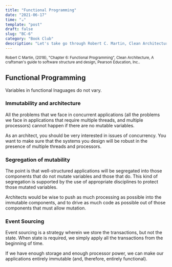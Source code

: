 ```yaml
---
title: "Functional Programming"
date: "2021-06-17"
time: "☕️"
template: "post"
draft: false
slug: "BC-6"
category: "Book Club"
description: "Let's take go through Robert C. Martin, Clean Architecture, Chapter 6. Functional Programming"
---
```


<sub>Robert C Martin, (2018), "Chapter 6: Functional Programming", Clean Architecture, A craftsman's guide to software structure and design, Pearson Education, Inc..</sub>

## Functional Programming

Variables in functional lnaguages do not vary.

### Immutability and architecture

All the problems that we face in concurrent applications (all the problems we face in applications that require multiple threads, and multiple processors) cannot happen if there are no mutable variables.

As an architect, you should be very interested in issues of concurrency. You want to make sure that the systems you design will be robust in the presence of multiple threads and processors.

### Segregation of mutability

The point is that well-structured applications will be segregated into those components that do not mutate variables and those that do. This kind of segregation is supported by the use of appropriate disciplines to protect those mutated variables.

Architects would be wise to push as much processing as possible into the immutable components, and to drive as much code as possible out of those components that must allow mutation.

### Event Sourcing

Event sourcing is a strategy wherein we store the transactions, but not the state. When state is required, we simply apply all the transactions from the beginning of time.

If we have enough storage and enough processor power, we can make our applications entirely immutable (and, therefore, entirely functional).

